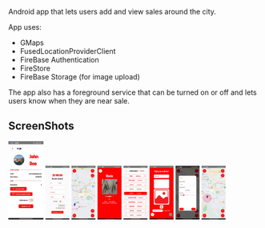 Android app that lets users add and view sales around the city.

App uses:
  * GMaps
  * FusedLocationProviderClient
  * FireBase Authentication 
  * FireStore
  * FireBase Storage (for image upload)

The app also has a foreground service that can be turned on or off and lets users know when they are near sale.

## ScreenShots

<a href="https://github.com/IlijaIlic/RMAS/blob/main/Scrs/Scr1.jpg?raw=true"><img src="https://github.com/IlijaIlic/RMAS/blob/main/Scrs/Scr2.jpg?raw=true" width="70"/></a>
<a href="https://github.com/IlijaIlic/RMAS/blob/main/Scrs/Scr1.jpg?raw=true"><img src="https://github.com/IlijaIlic/RMAS/blob/main/Scrs/Scr1.jpg?raw=true" width="48"/></a>
<a href="https://github.com/IlijaIlic/RMAS/blob/main/Scrs/Scr1.jpg?raw=true"><img src="https://github.com/IlijaIlic/RMAS/blob/main/Scrs/Scr3.jpg?raw=true" width="48"/></a>
<a href="https://github.com/IlijaIlic/RMAS/blob/main/Scrs/Scr1.jpg?raw=true"><img src="https://github.com/IlijaIlic/RMAS/blob/main/Scrs/Scr4.jpg?raw=true" width="48"/></a>
<a href="https://github.com/IlijaIlic/RMAS/blob/main/Scrs/Scr1.jpg?raw=true"><img src="https://github.com/IlijaIlic/RMAS/blob/main/Scrs/Scr5.jpg?raw=true" width="48"/></a>
<a href="https://github.com/IlijaIlic/RMAS/blob/main/Scrs/Scr1.jpg?raw=true"><img src="https://github.com/IlijaIlic/RMAS/blob/main/Scrs/Scr6.jpg?raw=true" width="48"/></a>
<a href="https://github.com/IlijaIlic/RMAS/blob/main/Scrs/Scr1.jpg?raw=true"><img src="https://github.com/IlijaIlic/RMAS/blob/main/Scrs/Scr7.jpg?raw=true" width="48"/></a>
<a href="https://github.com/IlijaIlic/RMAS/blob/main/Scrs/Scr1.jpg?raw=true"><img src="https://github.com/IlijaIlic/RMAS/blob/main/Scrs/Scr8.jpg?raw=true" width="48"/></a>
